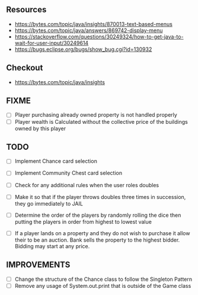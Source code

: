 ## Resources
* https://bytes.com/topic/java/insights/870013-text-based-menus
* https://bytes.com/topic/java/answers/869742-display-menu
* https://stackoverflow.com/questions/30249324/how-to-get-java-to-wait-for-user-input/30249614
* https://bugs.eclipse.org/bugs/show_bug.cgi?id=130932

## Checkout
* https://bytes.com/topic/java/insights

## FIXME
- [ ] Player purchasing already owned property is not handled properly
- [ ] Player wealth is Calculated without the collective price of the buildings owned by this player

## TODO
- [ ] Implement Chance card selection

- [ ] Implement Community Chest card selection

- [ ] Check for any additional rules when the user roles doubles

- [ ] Make it so that if the player throws doubles three times in succession, they go immediately to JAIL

- [ ] Determine the order of the players by randomly rolling the dice then 
putting the players in order from highest to lowest value

- [ ] If a player lands on a property and they do not wish to purchase
it allow their to be an auction. Bank sells the property to the highest bidder. Bidding may start at any price.

## IMPROVEMENTS
- [ ] Change the structure of the Chance class to follow the Singleton Pattern
- [ ] Remove any usage of System.out.print that is outside of the Game class